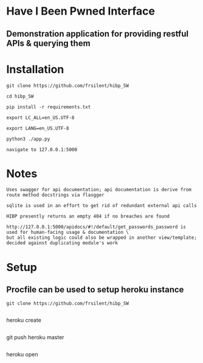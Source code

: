 # Have I Been Pwned Interface
## Demonstration application for providing restful APIs & querying them

# Installation

```
git clone https://github.com/frsilent/hibp_SW
```
```
cd hibp_SW
```
```
pip install -r requirements.txt
```
```
export LC_ALL=en_US.UTF-8
```
```
export LANG=en_US.UTF-8
```
```
python3 ./app.py
```
```
navigate to 127.0.0.1:5000
```

# Notes
```
Uses swagger for api documentation; api documentation is derive from route method docstrings via flasgger
```
```
sqlite is used in an effort to get rid of redundant external api calls
```
```
HIBP presently returns an empty 404 if no breaches are found
```
```
http://127.0.0.1:5000/apidocs/#!/default/get_passwords_password is used for human-facing usage & documentation \
but all existing logic could also be wrapped in another view/template; decided against duplicating module's work
```

# Setup

## Procfile can be used to setup heroku instance
```
git clone https://github.com/frsilent/hibp_SW
```
```
```
heroku create
```
```
git push heroku master
```
```
heroku open
```
